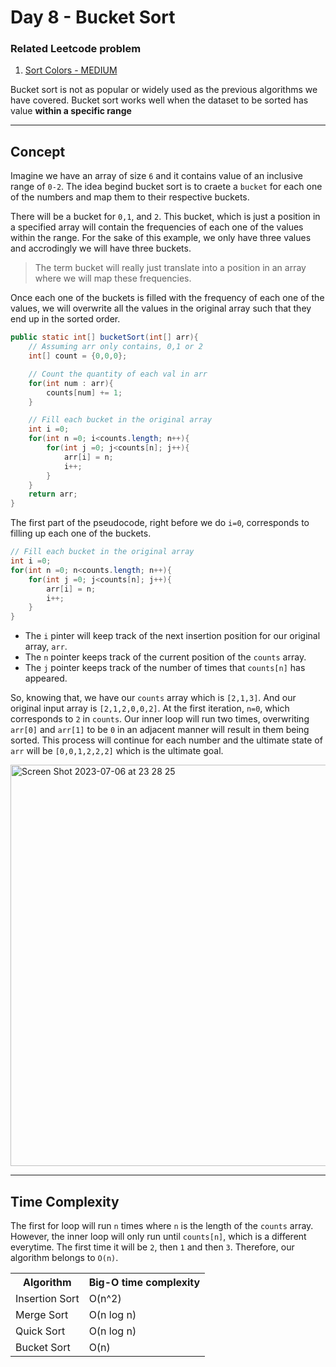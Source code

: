 # Day 8 - Bucket Sort

### Related Leetcode problem
1. <a href="https://leetcode.com/problems/sort-colors/">Sort Colors - MEDIUM</a>

Bucket sort is not as popular or widely used as the previous algorithms we have covered. Bucket sort works well when the dataset to be sorted has value **within a specific range**

<hr>

## Concept

Imagine we have an array of size ```6``` and it contains value of an inclusive range of ```0-2```. The idea begind bucket sort is to craete a ```bucket``` for each one of the numbers and map them to their respective buckets.

There will be a bucket for ```0,1```, and ```2```. This bucket, which is just a position in a specified array will contain the frequencies of each one of the values within the range. For the sake of this example, we only have three values and accrodingly we will have three buckets.

>The term bucket will really just translate into a position in an array where we will map these frequencies.

Once each one of the buckets is filled with the frequency of each one of the values, we will overwrite all the values in the original array such that they end up in the sorted order.

```java
public static int[] bucketSort(int[] arr){
    // Assuming arr only contains, 0,1 or 2
    int[] count = {0,0,0};

    // Count the quantity of each val in arr
    for(int num : arr){
        counts[num] += 1;
    }

    // Fill each bucket in the original array
    int i =0;
    for(int n =0; i<counts.length; n++){
        for(int j =0; j<counts[n]; j++){
            arr[i] = n;
            i++;
        }
    }
    return arr;
}
```

The first part of the pseudocode, right before we do ```i=0```, corresponds to filling up each one of the buckets. 

```java
// Fill each bucket in the original array
int i =0;
for(int n =0; n<counts.length; n++){
    for(int j =0; j<counts[n]; j++){
        arr[i] = n;
        i++;
    }
}
```

* The ```i``` pinter will keep track of the next insertion position for our original array, ```arr```.
* The ```n``` pointer keeps track of the current position of the ```counts``` array.
* The ```j``` pointer keeps track of the number of times that ```counts[n]``` has appeared.

So, knowing that, we have our ```counts``` array which is ```[2,1,3]```. And our original input array is ```[2,1,2,0,0,2]```.
At the first iteration, ```n=0```, which corresponds to ```2``` in ```counts```.  Our inner loop will run two times, overwriting ```arr[0]``` and ```arr[1]``` to be ```0``` in an adjacent manner will result in them being sorted. This process will continue for each number and the ultimate state of ```arr``` will be ```[0,0,1,2,2,2]``` which is the ultimate goal.

<img width="642" alt="Screen Shot 2023-07-06 at 23 28 25" src="https://github.com/Alisherka7/Baekjoon/assets/38793933/2fc28d1a-2693-4c60-a17f-930b4d36e56f">

<hr>


## Time Complexity 
The first for loop will run ```n``` times where ```n``` is the length of the ```counts``` array. However, the inner loop will only run until ```counts[n]```, which is a different everytime. The first time it will be ```2```, then ```1``` and then ```3```. Therefore, our algorithm belongs to ```O(n)```.


<table>
<tr>
<th>Algorithm</th>
<th>Big-O time complexity</th>
</tr>
<tr>
<td>Insertion Sort</td>
<td>O(n^2)</td>
</tr>
<tr>
<td>Merge Sort</td>
<td>O(n log n)</td>
</tr>
<tr>
<td>Quick Sort</td>
<td>O(n log n)</td>
</tr>
<tr>
<td>Bucket Sort</td>
<td>O(n)</td>
</tr>
</table>